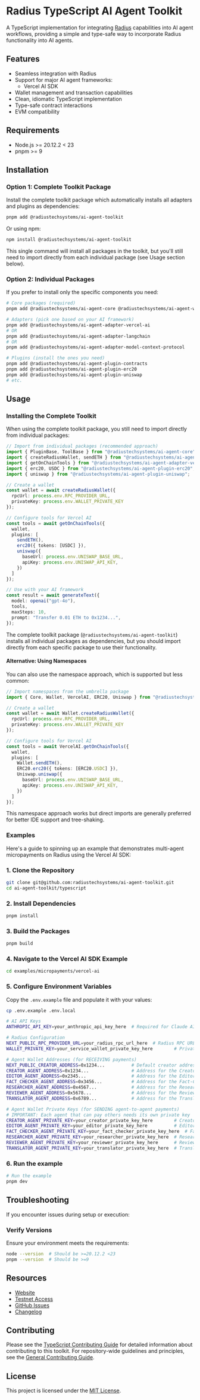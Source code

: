 # Radius TypeScript AI Agent Toolkit

A TypeScript implementation for integrating [Radius](https://radiustech.xyz/) capabilities into AI agent workflows, providing a simple and type-safe way to incorporate Radius functionality into AI agents.

## Features

- Seamless integration with Radius
- Support for major AI agent frameworks:
  - Vercel AI SDK
- Wallet management and transaction capabilities
- Clean, idiomatic TypeScript implementation
- Type-safe contract interactions
- EVM compatibility

## Requirements

- Node.js >= 20.12.2 < 23
- pnpm >= 9

## Installation

### Option 1: Complete Toolkit Package

Install the complete toolkit package which automatically installs all adapters and plugins as dependencies:

```bash
pnpm add @radiustechsystems/ai-agent-toolkit
```

Or using npm:

```bash
npm install @radiustechsystems/ai-agent-toolkit
```

This single command will install all packages in the toolkit, but you'll still need to import directly from each individual package (see Usage section below).

### Option 2: Individual Packages

If you prefer to install only the specific components you need:

```bash
# Core packages (required)
pnpm add @radiustechsystems/ai-agent-core @radiustechsystems/ai-agent-wallet

# Adapters (pick one based on your AI framework)
pnpm add @radiustechsystems/ai-agent-adapter-vercel-ai
# OR
pnpm add @radiustechsystems/ai-agent-adapter-langchain
# OR
pnpm add @radiustechsystems/ai-agent-adapter-model-context-protocol

# Plugins (install the ones you need)
pnpm add @radiustechsystems/ai-agent-plugin-contracts
pnpm add @radiustechsystems/ai-agent-plugin-erc20
pnpm add @radiustechsystems/ai-agent-plugin-uniswap
# etc.
```

## Usage

### Installing the Complete Toolkit

When using the complete toolkit package, you still need to import directly from individual packages:

```typescript
// Import from individual packages (recommended approach)
import { PluginBase, ToolBase } from "@radiustechsystems/ai-agent-core";
import { createRadiusWallet, sendETH } from "@radiustechsystems/ai-agent-wallet";
import { getOnChainTools } from "@radiustechsystems/ai-agent-adapter-vercel-ai";
import { erc20, USDC } from "@radiustechsystems/ai-agent-plugin-erc20";
import { uniswap } from "@radiustechsystems/ai-agent-plugin-uniswap";

// Create a wallet
const wallet = await createRadiusWallet({
  rpcUrl: process.env.RPC_PROVIDER_URL,
  privateKey: process.env.WALLET_PRIVATE_KEY
});

// Configure tools for Vercel AI
const tools = await getOnChainTools({
  wallet,
  plugins: [
    sendETH(),
    erc20({ tokens: [USDC] }),
    uniswap({
      baseUrl: process.env.UNISWAP_BASE_URL,
      apiKey: process.env.UNISWAP_API_KEY,
    })
  ]
});

// Use with your AI framework
const result = await generateText({
  model: openai("gpt-4o"),
  tools,
  maxSteps: 10,
  prompt: "Transfer 0.01 ETH to 0x1234...",
});
```

The complete toolkit package (`@radiustechsystems/ai-agent-toolkit`) installs all individual packages as dependencies, but you should import directly from each specific package to use their functionality.

#### Alternative: Using Namespaces

You can also use the namespace approach, which is supported but less common:

```typescript
// Import namespaces from the umbrella package
import { Core, Wallet, VercelAI, ERC20, Uniswap } from "@radiustechsystems/ai-agent-toolkit";

// Create a wallet
const wallet = await Wallet.createRadiusWallet({
  rpcUrl: process.env.RPC_PROVIDER_URL,
  privateKey: process.env.WALLET_PRIVATE_KEY
});

// Configure tools for Vercel AI
const tools = await VercelAI.getOnChainTools({
  wallet,
  plugins: [
    Wallet.sendETH(),
    ERC20.erc20({ tokens: [ERC20.USDC] }),
    Uniswap.uniswap({
      baseUrl: process.env.UNISWAP_BASE_URL,
      apiKey: process.env.UNISWAP_API_KEY,
    })
  ]
});
```

This namespace approach works but direct imports are generally preferred for better IDE support and tree-shaking.

### Examples

Here's a guide to spinning up an example that demonstrates multi-agent micropayments on Radius using the Vercel AI SDK:

### 1. Clone the Repository

```bash
git clone git@github.com:radiustechsystems/ai-agent-toolkit.git
cd ai-agent-toolkit/typescript
```

### 2. Install Dependencies

```bash
pnpm install
```

### 3. Build the Packages

```bash
pnpm build
```

### 4. Navigate to the Vercel AI SDK Example

```bash
cd examples/micropayments/vercel-ai
```

### 5. Configure Environment Variables

Copy the `.env.example` file and populate it with your values:

```bash
cp .env.example .env.local
```

```bash
# AI API Keys
ANTHROPIC_API_KEY=your_anthropic_api_key_here  # Required for Claude AI models

# Radius Configuration
NEXT_PUBLIC_RPC_PROVIDER_URL=your_radius_rpc_url_here  # Radius RPC URL
WALLET_PRIVATE_KEY=your_service_wallet_private_key_here        # Private key for service wallet that sends base payments (must be funded)

# Agent Wallet Addresses (for RECEIVING payments)
NEXT_PUBLIC_CREATOR_ADDRESS=0x1234...          # Default creator address shown in UI form (can be overridden by user)
CREATOR_AGENT_ADDRESS=0x1234...                # Address for the Creator agent (receives 40% of payment)
EDITOR_AGENT_ADDRESS=0x2345...                 # Address for the Editor agent (receives 15% of payment)
FACT_CHECKER_AGENT_ADDRESS=0x3456...           # Address for the Fact-Checker agent (receives 10% of payment)
RESEARCHER_AGENT_ADDRESS=0x4567...             # Address for the Researcher agent (receives 15% of payment)
REVIEWER_AGENT_ADDRESS=0x5678...               # Address for the Reviewer agent (receives 10% of payment)
TRANSLATOR_AGENT_ADDRESS=0x6789...             # Address for the Translator agent (receives 10% of payment)

# Agent Wallet Private Keys (for SENDING agent-to-agent payments)
# IMPORTANT: Each agent that can pay others needs its own private key
CREATOR_AGENT_PRIVATE_KEY=your_creator_private_key_here        # Creator agent wallet private key (for paying researcher/editor)
EDITOR_AGENT_PRIVATE_KEY=your_editor_private_key_here          # Editor agent wallet private key (for paying reviewer)
FACT_CHECKER_AGENT_PRIVATE_KEY=your_fact_checker_private_key_here  # Fact-checker agent wallet private key
RESEARCHER_AGENT_PRIVATE_KEY=your_researcher_private_key_here  # Researcher agent wallet private key
REVIEWER_AGENT_PRIVATE_KEY=your_reviewer_private_key_here      # Reviewer agent wallet private key
TRANSLATOR_AGENT_PRIVATE_KEY=your_translator_private_key_here  # Translator agent wallet private key
```

### 6. Run the example

```bash
# Run the example
pnpm dev
```

## Troubleshooting

If you encounter issues during setup or execution:

### Verify Versions

Ensure your environment meets the requirements:

```bash
node --version  # Should be >=20.12.2 <23
pnpm --version  # Should be >=9
```

## Resources

- [Website](https://radiustech.xyz/)
- [Testnet Access](https://docs.radiustech.xyz/radius-testnet-access)
- [GitHub Issues](https://github.com/radiustechsystems/ai-agent-toolkit/issues)
- [Changelog](https://github.com/radiustechsystems/ai-agent-toolkit/blob/main/CHANGELOG.md)

## Contributing

Please see the [TypeScript Contributing Guide](https://github.com/radiustechsystems/ai-agent-toolkit/blob/main/typescript/CONTRIBUTING.md) for detailed information about contributing to this toolkit. For repository-wide guidelines and principles, see the [General Contributing Guide](https://github.com/radiustechsystems/ai-agent-toolkit/blob/main/CONTRIBUTING.md).

## License

This project is licensed under the [MIT License](https://github.com/radiustechsystems/ai-agent-toolkit/blob/main/LICENSE).
